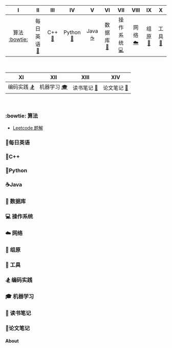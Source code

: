 | Ⅰ | Ⅱ | Ⅲ | Ⅳ | Ⅴ | Ⅵ | Ⅶ | Ⅷ | Ⅸ | Ⅹ |
| :--------: | :---------: | :---------: | :---------: | :---------: | :---------:| :---------: | :-------: | :-------:| :------:|
| 算法 [:bowtie:](#bowtie-算法)| 每日英语 [:couple:](#couple-每日英语)| C++ [:grimacing:](#grimacing-C++)| Python [:snake:](#snake-Python)| Java  [:coffee:](#coffee-java)| 数据库 [:floppy_disk:](#floppy_disk-数据库) | 操作系统 [:computer:](#computer-操作系统)| 网络 [:cloud:](#cloud-网络)| 组原 [:nut_and_bolt:](#nut_and_bolt-机原) | 工具 [:hammer:](#hammer-工具)|
<br>

| Ⅺ | Ⅻ | XIII | XIV |
| :--------: | :---------: | :---------: | :---------: |
| 编码实践 [:snowboarder:](#snowboarder-编码实践) | 机器学习 [:mortar_board:](#mortar_board-机器学习)|读书笔记 [:memo:](#memo-读书笔记)|论文笔记 [:paperclip:](#paperclip-论文笔记)
<br>


### :bowtie: 算法
- [Leetcode 题解](https://github.com/Gongyihang/HelloWorld/blob/master/Leetcode/leetcode.md)
### :couple:每日英语
### :grimacing:C++
### :snake:Python
### :coffee:Java
### :floppy_disk: 数据库
### :computer: 操作系统
### :cloud: 网络
### :couple: 组原
### :hammer: 工具 
### :snowboarder: 编码实践
### :mortar_board: 机器学习
### :memo: 读书笔记
### :paperclip:论文笔记
#### About
